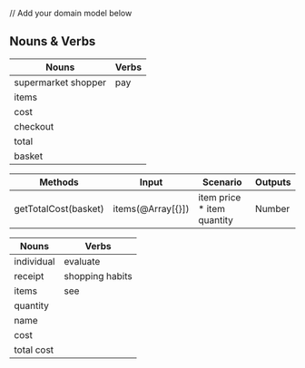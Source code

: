 // Add your domain model below

## Nouns & Verbs

| Nouns               | Verbs |
| ------------------- | ----- |
| supermarket shopper | pay   |
| items               |
| cost                |
| checkout            |
| total               |
| basket              |

| Methods              | Input             | Scenario                    | Outputs |
| -------------------- | ----------------- | --------------------------- | ------- |
| getTotalCost(basket) | items(@Array[{}]) | item price \* item quantity | Number  |

| Nouns      | Verbs           |
| ---------- | --------------- |
| individual | evaluate        |
| receipt    | shopping habits |
| items      | see             |
| quantity   |
| name       |
| cost       |
| total cost |

